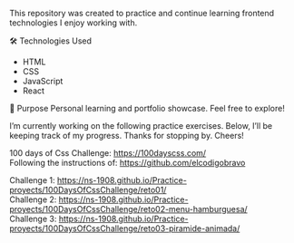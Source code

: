 This repository was created to practice and continue learning frontend technologies I enjoy working with.

🛠️ Technologies Used
- HTML
- CSS
- JavaScript
- React

📌 Purpose
Personal learning and portfolio showcase.
Feel free to explore!

I’m currently working on the following practice exercises. 
Below, I’ll be keeping track of my progress. Thanks for stopping by.
Cheers!

100 days of Css Challenge: https://100dayscss.com/<br>
Following the instructions of: https://github.com/elcodigobravo

Challenge 1: https://ns-1908.github.io/Practice-proyects/100DaysOfCssChallenge/reto01/<br>
Challenge 2:  https://ns-1908.github.io/Practice-proyects/100DaysOfCssChallenge/reto02-menu-hamburguesa/<br>
Challenge 3:  https://ns-1908.github.io/Practice-proyects/100DaysOfCssChallenge/reto03-piramide-animada/<br>
